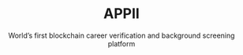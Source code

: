 ---
layout: "case-study"
menu: 
  footer_customers:
    weigth: 1
case_study: true
order: 100
title: "APPII"
subtitle: "World’s first blockchain career verification and background screening platform"
image: "appii.jpg"
industries: ["Recruitment"]
summary: "APPII is an online verification, career management, and recruitment platform."
link: 
  url: "https://appii.io/"

deliverables: "Blockchain-based career verification application"

challenge:
  title: "Verification of educational and work experience is an expensive and time-consuming process for employers and recruiters. The recruitment sector relies on multiple verifications across organisations and intermediaries to check the claims an individual makes about their education and employment."
  content: |-
    Verification of educational and work experience is an expensive and time-consuming process for employers and recruiters. The recruitment sector relies on multiple verifications across organisations and intermediaries to check the claims an individual makes about their education and employment.

    The existing process requires the repeated acquisition of the same pieces of data. The failure to do these checks leads to time and expense incurred when the experience of the new hire is discovered to be fraudulent. There is also legal and operational risk where the qualifications are related to health and safety, or compliance.

    APPII wanted to change the cross-referencing process by providing control of the process to the candidate, enabling quicker and cheaper checks. APPII ensures that the authentication of a candidate’s experience is a one-time event, with the record of the verification stored securely and permanently for any person or organisation that requests access to view it.

delivery:
  diagram: "appii.svg"
  title: "Applied Blockchain and APPII designed a platform underpinned by blockchain and digital signatures as a way to create a single immutable record of an individual’s experience."
  content: |-
    Applied Blockchain led the solution design and advisory for the technical architecture of APPII, developing a Smart Contract data store for each user with controls over third party access to that data. Educational institutions and employers that participate in the network are able to verify a user’s experience with a digital signature that is stored against their record on the blockchain. This also eliminates the need for ‘double handling’ and processing by multiple verification providers.

    The backend development of the application included developing functionality to integrate Know Your Customer (KYC) providers for verification, issuing and storing digital signatures, biometrics, and integrating Applied Blockchain’s ‘Privacy’ component to ensure compliance with data protection and privacy standards.

    The front end of APPII included a process of user research (for applicants, companies and education institutions), design and development for each of the user groups. A web and mobile version were developed with an intuitive user experience for the ID verification process and storage and management of digital keys for educational institutions and employers to attest to a user’s experience.

results: 
  title: "Applied Blockchain worked with APPII from the research and design phase through to the release of a production-grade platform for developing its career verification platform – which you can download via the Google Play and Apple Store."
  content: |-
    All applicants on APPII are verified, making manual referencing a thing of the past
  icons:
    - image: "icon-integrity"
      title: "Data integrity"
    - image: "icon-no-third-party"
      title: "No third-party authentication process"
    - image: "icon-permission"
      title: "Permissioned for users to view and update data"
    - image: "icon-reduction"
      title: "Cost reduction"
    - image: "icon-ux"
      title: "Brilliant UX"
    - image: "icon-thumb"
      title: "Biometric verification"

testimonial:
    - quote: "Adi and the team at Applied Blockchain have been instrumental in bringing our idea to life. The team delivered an outstanding platform and continue to deliver innovative features that will hopefully lead the way in assisting employers to find pre-verified talent, and for talent to increase their employability."
      author: "Gary McKay"
      position: "Managing Director, APPII"
      image: "gary-mckay"
---